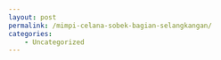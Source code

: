 ```yaml
---
layout: post
permalink: /mimpi-celana-sobek-bagian-selangkangan/
categories:
    - Uncategorized
---
```



